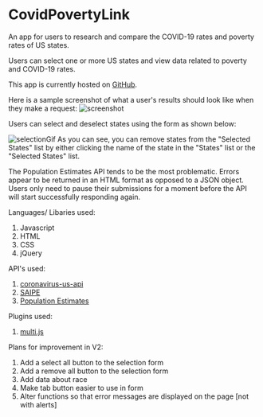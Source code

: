 # CovidPovertyLink

An app for users to research and compare the COVID-19 rates and poverty rates of US states.

Users can select one or more US states and view data related to poverty and COVID-19 rates.

This app is currently hosted on [GitHub](https://christorepl.github.io/CovidPovertyLink/).

Here is a sample screenshot of what a user's results should look like when they make a request:
![screenshot](https://raw.githubusercontent.com/christorepl/CovidPovertyLink/master/screenshots/screen1.png)

Users can select and deselect states using the form as shown below:

![selectionGif](https://raw.githubusercontent.com/christorepl/CovidPovertyLink/master/screenshots/howToSelectDeselect.gif)
As you can see, you can remove states from the "Selected States" list by either clicking the name of the state in the "States" list or the "Selected States" list.

The Population Estimates API tends to be the most problematic. Errors appear to be returned in an HTML format as opposed to a JSON object. Users only need to pause their submissions for a moment before the API will start successfully responding again.

Languages/ Libaries used:

1. Javascript
2. HTML
3. CSS
4. jQuery

API's used:

1. [coronavirus-us-api](https://rapidapi.com/Spiderpig86/api/coronavirus-us-api?endpoint=apiendpoint_bf2347c9-63f3-41f0-ade7-8a493512f99c)
2. [SAIPE](https://www.census.gov/programs-surveys/saipe/data/api.html)
3. [Population Estimates](https://www.census.gov/data/developers/data-sets/popest-popproj/popest.html)

Plugins used:

1. [multi.js](https://github.com/Fabianlindfors/multi.js)

Plans for improvement in V2:

1. Add a select all button to the selection form
2. Add a remove all button to the selection form
3. Add data about race
4. Make tab button easier to use in form
5. Alter functions so that error messages are displayed on the page [not with alerts]
